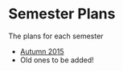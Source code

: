 # Semester Plans

The plans for each semester

- [Autumn 2015](2015-08/guide.md)
- Old ones to be added!
